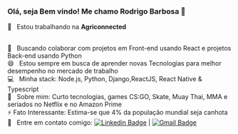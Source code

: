 ### Olá, seja Bem vindo! Me chamo Rodrigo Barbosa 👋

 :rocket:  &nbsp; Estou trabalhando na **Agriconnected**

 <br/> :purple_heart: &nbsp; Buscando colaborar com projetos em Front-end usando React e projetos Back-end usando Python
 <br/>  😄 &nbsp; Estou sempre em busca de aprender novas Tecnologias para melhor desempenho no mercado de trabalho
 <br/> :computer: &nbsp; Minha stack: Node.js, Python, Django,ReactJS, React Native & Typescript
 <br/> 💬  &nbsp; Sobre mim: Curto tecnologias, games CS:GO, Skate, Muay Thai, MMA e seriados no Netflix e no Amazon Prime
 <br/> ⚡ Fato Interessante: Estima-se que 4% da população mundial seja canhota
 <br/> :email: &nbsp; Entre em contato comigo: [![Linkedin Badge](https://img.shields.io/badge/-RodrigoBarbosa-blue?style=flat-square&logo=Linkedin&logoColor=white&link=https://https://www.linkedin.com/in/rodrigo-barbosa-710b10180/)](https://www.linkedin.com/in/rodrigo-barbosa-710b10180/) 
| 
[![Gmail Badge](https://img.shields.io/badge/-vanderdigo837@gmail.com-c14438?style=flat-square&logo=Gmail&logoColor=white&link=mailto:vanderdigo837@gmail.com)](mailto:vanderdigo837@gmail.com)

